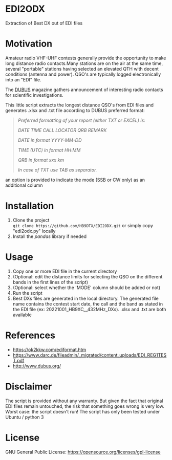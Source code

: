 # EDI2ODX
Extraction of Best DX out of EDI files

# Motivation
Amateur radio VHF-UHF contests generally provide the opportunity to make long distance radio contacts.Many stations are on the air at the same time, several "portable" stations having selected an elevated QTH with decent conditions (antenna and power). QSO's are typically logged electronically into an "EDI" file.

The [DUBUS](http://www.dubus.org/) magazine gathers announcement of interesting radio contacts for scientific investigations. 

This little script extracts the longest distance QSO's from EDI files and generates .xlsx and .txt file according to DUBUS preferred format:

>*Preferred formatting of your report (either TXT or EXCEL) is:*
> 
>*DATE TIME CALL LOCATOR QRB REMARK*
>
>*DATE in format YYYY-MM-DD*
> 
>*TIME (UTC) in format HH:MM*
> 
>*QRB in format xxx km*
> 
>*In case of TXT use TAB as separator.* 

an option is provided to indicate the mode (SSB or CW only) as an additional column

# Installation
1. Clone the project   
`git clone https://github.com/HB9DTX/EDI2ODX.git` or simply copy "edi2odx.py" locally
2. Install the *pandas* library if needed

# Usage
1. Copy one or more EDI file in the current directory
2. (Optional: edit the distance limits for selecting the QSO on the different bands in the first lines of the script)
3. (Optional: select whether the 'MODE' column should be added or not)
3. Run the script
4. Best DXs files are generated in the local directory. The generated file name contains the contest start date, the call and the band as stated in the EDI file (ex: 20221001_HB9XC__432MHz_DXs). .xlsx and .txt are both available


# References
- https://ok2kkw.com/ediformat.htm
- https://www.darc.de/fileadmin/_migrated/content_uploads/EDI_REG1TEST.pdf
- http://www.dubus.org/


# Disclaimer
The script is provided without any warranty. But given the fact that original EDI files remain untouched, the risk that something goes wrong is very low. Worst case: the script doesn't run!
The script has only been tested under Ubuntu / python 3

# License
GNU General Public License: https://opensource.org/licenses/gpl-license
